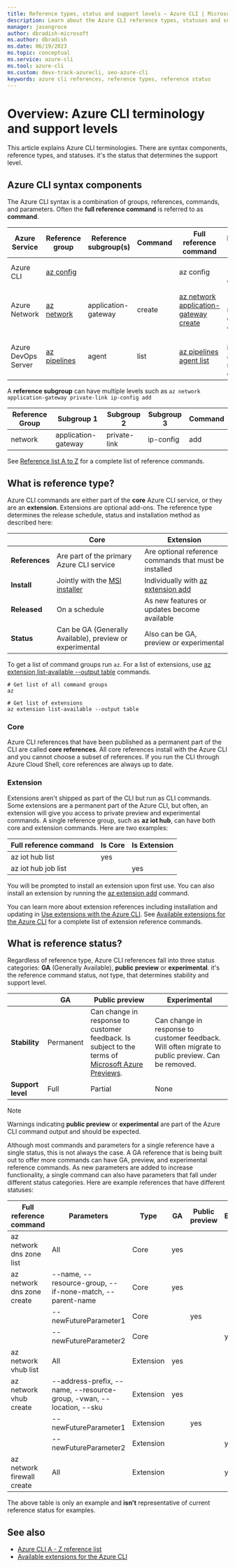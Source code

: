 ```yaml
---
title: Reference types, status and support levels – Azure CLI | Microsoft Docs
description: Learn about the Azure CLI reference types, statuses and support levels
manager: jasongroce
author: dbradish-microsoft
ms.author: dbradish
ms.date: 06/19/2023
ms.topic: conceptual
ms.service: azure-cli
ms.tool: azure-cli
ms.custom: devx-track-azurecli, seo-azure-cli
keywords: azure cli references, reference types, reference status
---
```


# Overview: Azure CLI terminology and support levels

This article explains Azure CLI terminologies.  There are syntax components, reference types, and statuses.  it's the status that determines the support level.

## Azure CLI syntax components

The Azure CLI syntax is a combination of groups, references, commands, and parameters. Often the **full reference command** is referred to as **command**.

| Azure Service | Reference group | Reference subgroup(s) | Command | Full reference command | Parameter Examples
|-|-|-|-|-|-|
| Azure CLI | [az config](../latest/docs-ref-autogen/config.yml) | | | az config | --local, --output -o
| Azure Network | [az network](../latest/docs-ref-autogen/network.yml) | application-gateway | create | [az network application-gateway create](/cli/azure/network/application-gateway#az-network-application-gateway-create) | --name, --resource-group, --capacity
| Azure DevOps Server | [az pipelines](../latest/docs-ref-autogen/pipelines.yml) | agent | list | [az pipelines agent list](../latest/docs-ref-autogen/pipelines/agent.yml) | --pool-id, --agent-name, --demands

A **reference subgroup** can have multiple levels such as `az network application-gateway private-link ip-config add`

| Reference Group | Subgroup 1 | Subgroup 2 | Subgroup 3| Command|
|-|-|-|-|-|
|network|application-gateway|private-link|ip-config|add

See [Reference list A to Z](../latest/docs-ref-autogen/reference-index.yml) for a complete list of reference commands.

## What is reference type?

Azure CLI commands are either part of the **core** Azure CLI service, or they are an **extension**.  Extensions are optional add-ons.  The reference type determines the release schedule, status and installation method as described here:

|                |                           Core                           |                       Extension                        |
| -------------- | -------------------------------------------------------- | ------------------------------------------------------ |
| **References** | Are part of the primary Azure CLI service                | Are optional reference commands that must be installed |
| **Install**    | Jointly with the [MSI installer]()                       | Individually with [az extension add]()                 |
| **Released**   | On a schedule                                            | As new features or updates become available            |
| **Status**     | Can be GA (Generally Available), preview or experimental | Also can be GA, preview or experimental                |

To get a list of command groups run `az`.  For a list of extensions, use [az extension list-available --output table](/cli/azure/extension#az-extension-list-available) commands.

```azurecli-interactive
# Get list of all command groups
az

# Get list of extensions
az extension list-available --output table
```

### Core

Azure CLI references that have been published as a permanent part of the CLI are called **core references**. All core references install with the Azure CLI and you cannot choose a subset of references. If you run the CLI through Azure Cloud Shell, core references are always up to date. 

### Extension

Extensions aren't shipped as part of the CLI but run as CLI commands. Some extensions are a permanent part of the Azure CLI, but often, an extension will give you access to private preview and experimental commands. A single reference group, such as **az iot hub**, can have both core and extension commands.  Here are two examples:

|      Full reference command       | Is Core | Is Extension |
| --------------------------------- | ------- | ------------ |
| az iot hub list                   | yes     |              |
| az iot hub job list               |         | yes          |

You will be prompted to install an extension upon first use.  You can also install an extension by running the [az extension add](/cli/azure/extension#az-extension-add) command.

You can learn more about extension references including installation and updating in [Use extensions with the Azure CLI](azure-cli-extensions-overview.md).  See [Available extensions for the Azure CLI](azure-cli-extensions-list.md) for a complete list of extension reference commands.

## What is reference status?

Regardless of reference type, Azure CLI references fall into three status categories: **GA** (Generally Available), **public preview** or **experimental**. it's the reference command status, not type, that determines stability and support level.

| | GA  | Public preview | Experimental
|-|-|-|-|
| **Stability** | Permanent | Can change in response to customer feedback. Is subject to the terms of [Microsoft Azure Previews](https://azure.microsoft.com/support/legal/preview-supplemental-terms/). | Can change in response to customer feedback. Will often migrate to public preview.  Can be removed.
| **Support level** | Full | Partial | None

> [!NOTE]
> Warnings indicating **public preview** or **experimental** are part of the Azure CLI command output and should be expected.

Although most commands and parameters for a single reference have a single status, this is not always the case. A GA reference that is being built out to offer more commands can have GA, preview, and experimental reference commands. As new parameters are added to increase functionality, a single command can also have parameters that fall under different status categories. Here are example references that have different statuses:

|   Full reference command   |                              Parameters                              |   Type    | GA  | Public preview | Experimental |
| -------------------------- | -------------------------------------------------------------------- | --------- | --- | -------------- | ------------ |
| az network dns zone list   | All                                                                  | Core      | yes |                |              |
| az network dns zone create | --name, --resource-group, --if-none-match, --parent-name             | Core      | yes |                |              |
|                            | --newFutureParameter1                                                | Core      |     | yes            |              |
|                            | --newFutureParameter2                                                | Core      |     |                | yes          |
| az network vhub list       | All                                                                  | Extension | yes |                |              |
| az network vhub create     | --address-prefix, --name, --resource-group, -vwan, --location, --sku | Extension | yes |                |              |
|                            | --newFutureParameter1                                                | Extension |     | yes            |              |
|                            | --newFutureParameter2                                                | Extension |     |                | yes          |
| az network firewall create | All                                                                  | Extension |     |                | yes          |

The above table is only an example and **isn't** representative of current reference status for examples.

## See also

- [Azure CLI A - Z reference list](../latest/docs-ref-autogen/reference-index.yml)
- [Available extensions for the Azure CLI](azure-cli-extensions-list.md)